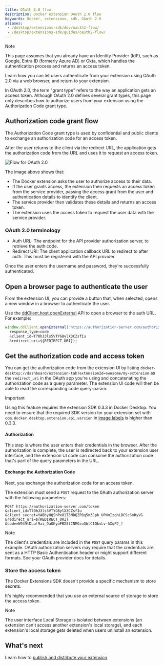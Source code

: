 ```yaml
---
title: OAuth 2.0 flow
description: Docker extension OAuth 2.0 flow
keywords: Docker, extensions, sdk, OAuth 2.0
aliases:
 - /desktop/extensions-sdk/dev/oauth2-flow/
 - /desktop/extensions-sdk/guides/oauth2-flow/
---
```


> [!NOTE]
>
> This page assumes that you already have an Identity Provider (IdP), such as Google, Entra ID (formerly Azure AD) or Okta, which handles the authentication process and returns an access token.

Learn how you can let users authenticate from your extension using OAuth 2.0 via a web browser, and return to your extension.

In OAuth 2.0, the term "grant type" refers to the way an application gets an access token. Although OAuth 2.0 defines several grant types, this page only describes how to authorize users from your extension using the Authorization Code grant type.

## Authorization code grant flow

The Authorization Code grant type is used by confidential and public clients to exchange an authorization code for an access token.

After the user returns to the client via the redirect URL, the application gets the authorization code from the URL and uses it to request an access token.

![Flow for OAuth 2.0](images/oauth.png)

The image above shows that:

- The Docker extension asks the user to authorize access to their data.
- If the user grants access, the extension then requests an access token from the service provider, passing the access grant from the user and authentication details to identify the client.
- The service provider then validates these details and returns an access token.
- The extension uses the access token to request the user data with the service provider.

### OAuth 2.0 terminology

- Auth URL: The endpoint for the API provider authorization server, to retrieve the auth code.
- Redirect URI: The client application callback URL to redirect to after auth. This must be registered with the API provider.

Once the user enters the username and password, they're successfully authenticated.

## Open a browser page to authenticate the user

From the extension UI, you can provide a button that, when selected, opens a new window in a browser to authenticate the user.

Use the [ddClient.host.openExternal](../dev/api/dashboard.md#open-a-url) API to open a browser to the auth URL. For
example:

```typescript
window.ddClient.openExternal("https://authorization-server.com/authorize?
  response_type=code
  &client_id=T70hJ3ls5VTYG8ylX3CZsfIu
  &redirect_uri=${REDIRECT_URI});
```

## Get the authorization code and access token

You can get the authorization code from the extension UI by listing `docker-desktop://dashboard/extension-tab?extensionId=awesome/my-extension` as the `redirect_uri` in the OAuth app you're using and concatenating the authorization code as a query parameter. The extension UI code will then be able to read the corresponding code query-param.

> [!IMPORTANT]
>
> Using this feature requires the extension SDK 0.3.3 in Docker Desktop. You need to ensure that the required SDK version for your extension set with `com.docker.desktop.extension.api.version` in [image labels](../extensions/labels.md) is higher than 0.3.3.

#### Authorization

This step is where the user enters their credentials in the browser. After the authorization is complete, the user is redirected back to your extension user interface, and the extension UI code can consume the authorization code that's part of the query parameters in the URL.

#### Exchange the Authorization Code

Next, you exchange the authorization code for an access token.

The extension must send a `POST` request to the 0Auth authorization server with the following parameters:

```text
POST https://authorization-server.com/token
&client_id=T70hJ3ls5VTYG8ylX3CZsfIu
&client_secret=YABbyHQShPeO1T3NDQZP8q5m3Jpb_UPNmIzqhLDCScSnRyVG
&redirect_uri=${REDIRECT_URI}
&code=N949tDLuf9ai_DaOKyuFBXStCNMQzuQbtC1QbvLv-AXqPJ_f
```

> [!NOTE]
>
> The client's credentials are included in the `POST` query params in this example. OAuth authorization servers may require that the credentials are sent as a HTTP Basic Authentication header or might support different formats. See your OAuth provider docs for details.

### Store the access token

The Docker Extensions SDK doesn't provide a specific mechanism to store secrets.

It's highly recommended that you use an external source of storage to store the access token.

> [!NOTE]
>
> The user interface Local Storage is isolated between extensions (an extension can't access another extension's local storage), and each extension's local storage gets deleted when users uninstall an extension.

## What's next

Learn how to [publish and distribute your extension](../extensions/index.md)
